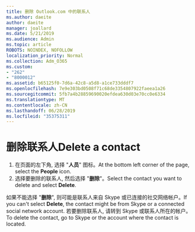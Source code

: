 ```yaml
---
title: 删除 Outlook.com 中的联系人
ms.author: daeite
author: daeite
manager: joallard
ms.date: 5/21/2019
ms.audience: Admin
ms.topic: article
ROBOTS: NOINDEX, NOFOLLOW
localization_priority: Normal
ms.collection: Adm_O365
ms.custom:
- "262"
- "8000012"
ms.assetid: b65125f0-7d6a-42c8-a5d8-a1ce733dddf7
ms.openlocfilehash: 7e9e303bd0508f71c68de3354807922faeea1a26
ms.sourcegitcommit: 5fb7a4b28859690020efdea630d03e70cc0e6334
ms.translationtype: MT
ms.contentlocale: zh-CN
ms.lasthandoff: 06/28/2019
ms.locfileid: "35375311"
---
```

# <a name="delete-a-contact"></a><span data-ttu-id="d1fac-102">删除联系人</span><span class="sxs-lookup"><span data-stu-id="d1fac-102">Delete a contact</span></span>

1. <span data-ttu-id="d1fac-103">在页面的左下角, 选择 "**人员**" 图标。</span><span class="sxs-lookup"><span data-stu-id="d1fac-103">At the bottom left corner of the page, select the **People** icon.</span></span>
2. <span data-ttu-id="d1fac-104">选择要删除的联系人, 然后选择 "**删除**"。</span><span class="sxs-lookup"><span data-stu-id="d1fac-104">Select the contact you want to delete and select **Delete**.</span></span>

<span data-ttu-id="d1fac-105">如果不能选择 "**删除**", 则可能是联系人来自 Skype 或已连接的社交网络帐户。</span><span class="sxs-lookup"><span data-stu-id="d1fac-105">If you can't select **Delete**, the contact might be from Skype or a connected social network account.</span></span> <span data-ttu-id="d1fac-106">若要删除联系人, 请转到 Skype 或联系人所在的帐户。</span><span class="sxs-lookup"><span data-stu-id="d1fac-106">To delete the contact, go to Skype or the account where the contact is located.</span></span>